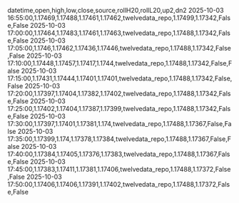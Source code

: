 datetime,open,high,low,close,source,rollH20,rollL20,up2,dn2
2025-10-03 16:55:00,1.17469,1.17488,1.17461,1.17462,twelvedata_repo,1.17499,1.17342,False,False
2025-10-03 17:00:00,1.17464,1.17483,1.17461,1.17463,twelvedata_repo,1.17488,1.17342,False,False
2025-10-03 17:05:00,1.1746,1.17462,1.17436,1.17446,twelvedata_repo,1.17488,1.17342,False,False
2025-10-03 17:10:00,1.17448,1.17457,1.17417,1.1744,twelvedata_repo,1.17488,1.17342,False,False
2025-10-03 17:15:00,1.17431,1.17444,1.17401,1.17401,twelvedata_repo,1.17488,1.17342,False,False
2025-10-03 17:20:00,1.17397,1.17404,1.17382,1.17402,twelvedata_repo,1.17488,1.17342,False,False
2025-10-03 17:25:00,1.17402,1.17404,1.17387,1.17399,twelvedata_repo,1.17488,1.17342,False,False
2025-10-03 17:30:00,1.17397,1.17401,1.17381,1.174,twelvedata_repo,1.17488,1.17367,False,False
2025-10-03 17:35:00,1.17399,1.174,1.17378,1.17384,twelvedata_repo,1.17488,1.17367,False,False
2025-10-03 17:40:00,1.17384,1.17405,1.17376,1.17383,twelvedata_repo,1.17488,1.17367,False,False
2025-10-03 17:45:00,1.17383,1.17411,1.17381,1.17406,twelvedata_repo,1.17488,1.17372,False,False
2025-10-03 17:50:00,1.17406,1.17406,1.17391,1.17402,twelvedata_repo,1.17488,1.17372,False,False
